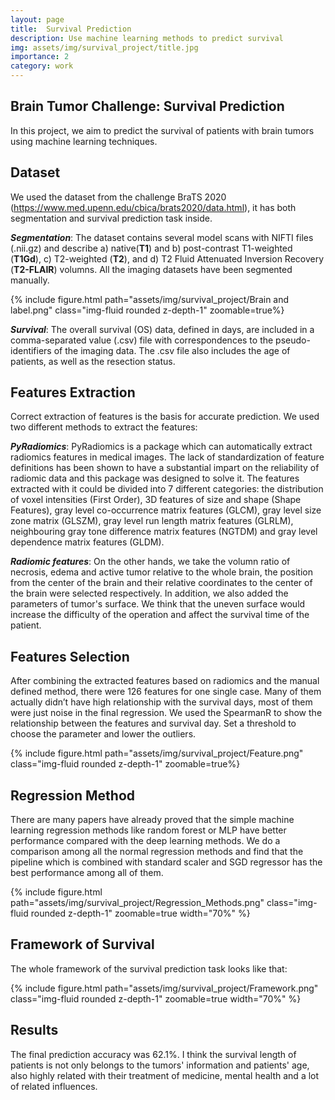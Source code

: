 ```yaml
---
layout: page
title:  Survival Prediction
description: Use machine learning methods to predict survival
img: assets/img/survival_project/title.jpg
importance: 2
category: work
---
```


## Brain Tumor Challenge: Survival Prediction

In this project, we aim to predict the survival of patients with brain tumors using machine learning techniques.

## Dataset

We used the dataset from the challenge BraTS 2020 (https://www.med.upenn.edu/cbica/brats2020/data.html), it has both segmentation and survival prediction task inside. 

***Segmentation***: The dataset contains several model scans with NIFTI files (.nii.gz) and describe a) native(**T1**) and b) post-contrast T1-weighted (**T1Gd**), c) T2-weighted (**T2**), and d) T2 Fluid Attenuated Inversion Recovery (**T2-FLAIR**) volumns. All the imaging datasets have been segmented manually.

<div class="row mt-3">
    <div class="col-sm mt-3 mt-md-0">
        {% include figure.html path="assets/img/survival_project/Brain and label.png" class="img-fluid rounded z-depth-1" zoomable=true%}
    </div>
</div>
  
***Survival***: The overall survival (OS) data, defined in days, are included in a comma-separated value (.csv) file with correspondences to the pseudo-identifiers of the imaging data. The .csv file also includes the age of patients, as well as the resection status.

## Features Extraction

Correct extraction of features is the basis for accurate prediction. We used two different methods to extract the features:

***PyRadiomics***: PyRadiomics is a package which can automatically extract radiomics features in medical images. The lack of standardization of feature definitions has been shown to have a substantial impart on the reliability of radiomic data and this package was designed to solve it. The features extracted with it could be divided into 7 different categories: the distribution of voxel intensities (First Order), 3D features of size and shape (Shape Features), gray level co-occurrence matrix features (GLCM), gray level size zone matrix (GLSZM), gray level run length matrix features (GLRLM), neighbouring gray tone difference matrix features (NGTDM) and gray level dependence matrix features (GLDM).

***Radiomic features***: On the other hands, we take the volumn ratio of necrosis, edema and active tumor relative to the whole brain, the position from the center of the brain and their relative coordinates to the center of the brain were selected respectively. In addition, we also added the parameters of tumor's surface. We think that the uneven surface would increase the difficulty of the operation and affect the survival time of the patient.

## Features Selection

After combining the extracted features based on radiomics and the manual defined method, there were 126 features for one single case. Many of them actually didn’t have high relationship with the survival days, most of them were just noise in the final regression. We used the SpearmanR to show the relationship between the features and survival day. Set a threshold to choose the parameter and lower the outliers.

<div class="row mt-3">
    <div class="col-sm mt-3 mt-md-0">
        {% include figure.html path="assets/img/survival_project/Feature.png" class="img-fluid rounded z-depth-1" zoomable=true%}
    </div>
</div>
  
## Regression Method

There are many papers have already proved that the simple machine learning regression methods like random forest or MLP have better performance compared with the deep learning methods. We do a comparison among all the normal regression methods and find that the pipeline which is combined with standard scaler and SGD regressor has the best performance among all of them.

<div class="row mt-3">
    <div class="col-sm mt-3 mt-md-0">
        {% include figure.html path="assets/img/survival_project/Regression_Methods.png" class="img-fluid rounded z-depth-1" zoomable=true width="70%" %}
    </div>
</div>
  
## Framework of Survival

The whole framework of the survival prediction task looks like that:

<div class="row mt-3">
    <div class="col-sm mt-3 mt-md-0">
        {% include figure.html path="assets/img/survival_project/Framework.png" class="img-fluid rounded z-depth-1" zoomable=true width="70%" %}
    </div>
</div>
  
## Results

The final prediction accuracy was 62.1%. I think the survival length of patients is not only belongs to the tumors' information and patients' age, also highly related with their treatment of medicine, mental health and a lot of related influences.

